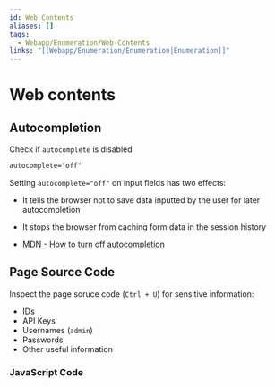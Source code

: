 ```yaml
---
id: Web Contents
aliases: []
tags:
  - Webapp/Enumeration/Web-Contents
links: "[[Webapp/Enumeration/Enumeration|Enumeration]]"
---
```


# Web contents

## Autocompletion

Check if `autocomplete` is disabled

```html
autocomplete="off"
```

Setting `autocomplete="off"` on input fields has two effects:

- It tells the browser not to save data inputted by the user for later
  autocompletion
- It stops the browser from caching form data in the session history

- [MDN - How to turn off autocompletion](https://developer.mozilla.org/en-US/docs/Web/Security/Practical_implementation_guides/Turning_off_form_autocompletion)

## Page Source Code

Inspect the page soruce code (`Ctrl + U`) for sensitive information:

- IDs
- API Keys
- Usernames (`admin`)
- Passwords
- Other useful information

### JavaScript Code
